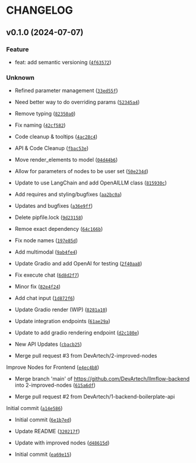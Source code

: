 # CHANGELOG

## v0.1.0 (2024-07-07)

### Feature

* feat: add semantic versioning ([`4f63572`](https://github.com/DevArtech/llmflow-backend/commit/4f63572aebf941facb645c4c33bbca5db481b36b))

### Unknown

* Refined parameter management ([`33ed55f`](https://github.com/DevArtech/llmflow-backend/commit/33ed55f8283546c7508d48db8635425d99b7e196))

* Need better way to do overriding params ([`52345a4`](https://github.com/DevArtech/llmflow-backend/commit/52345a4b6a79e66e30cb18f5e044bb0acd02dc31))

* Remove typing ([`82350a0`](https://github.com/DevArtech/llmflow-backend/commit/82350a0f34de4710b716833a864189d162166ac0))

* Fix naming ([`42cf582`](https://github.com/DevArtech/llmflow-backend/commit/42cf582c7f4d1cc46e07e14426c9eee2284bb1ae))

* Code cleanup &amp; tooltips ([`4ac28c4`](https://github.com/DevArtech/llmflow-backend/commit/4ac28c4bd93a6c075a45d8bc8ba7a15ad8a82509))

* API &amp; Code Cleanup ([`fbac53e`](https://github.com/DevArtech/llmflow-backend/commit/fbac53ebffd76bee8ebd0f4885183eb5dbf3b129))

* Move render_elements to model ([`04d44b6`](https://github.com/DevArtech/llmflow-backend/commit/04d44b692caafd53138c69984537fc93ca10b211))

* Allow for parameters of nodes to be user set ([`50e234d`](https://github.com/DevArtech/llmflow-backend/commit/50e234dc3ceb1ece2625210ce585a3fd50d6910a))

* Update to use LangChain and add OpenAILLM class ([`815930c`](https://github.com/DevArtech/llmflow-backend/commit/815930c8b4807460942341e3c70be26659fe9a9f))

* Add requires and styling/bugfixes ([`aa2bc0a`](https://github.com/DevArtech/llmflow-backend/commit/aa2bc0a481171e191e33c257f9be8077ff436362))

* Updates and bugfixes ([`a36e9ff`](https://github.com/DevArtech/llmflow-backend/commit/a36e9ff1f26fd8a2c70a9c0801e7760bb69665f5))

* Delete pipfile.lock ([`9d23158`](https://github.com/DevArtech/llmflow-backend/commit/9d231586f3851c4c6d0a0e4474afccd4247c2b50))

* Remoe exact dependency ([`64c166b`](https://github.com/DevArtech/llmflow-backend/commit/64c166be986a688a322ef1cdb819ae0f423df98e))

* Fix node names ([`197e85d`](https://github.com/DevArtech/llmflow-backend/commit/197e85d7ed3aeac93796acab261bc0c87d5b7bd9))

* Add multimodal ([`9ab4fe4`](https://github.com/DevArtech/llmflow-backend/commit/9ab4fe4c7bd468ed6cdcdaaeab69cccc4ed51b18))

* Update Gradio and add OpenAI for testing ([`2f40aa8`](https://github.com/DevArtech/llmflow-backend/commit/2f40aa85485d8b268d18c42e2320ff3ece589736))

* Fix execute chat ([`6d8d2f7`](https://github.com/DevArtech/llmflow-backend/commit/6d8d2f76293b1763c731e4b3b694948596a122d4))

* Minor fix ([`82e4f24`](https://github.com/DevArtech/llmflow-backend/commit/82e4f24f55b799f70d3c24a126a4c77aed4cecf3))

* Add chat input ([`1d872f6`](https://github.com/DevArtech/llmflow-backend/commit/1d872f626cda18cb5d9bca695f3d9a395e45d067))

* Update Gradio render (WIP) ([`8281a10`](https://github.com/DevArtech/llmflow-backend/commit/8281a10e34980b571956a3f241634894ebe8cc38))

* Update integration endpoints ([`61ae29a`](https://github.com/DevArtech/llmflow-backend/commit/61ae29a0589754c8cf2dc2ed788bcca7acb451ca))

* Update to add gradio rendering endpoint ([`d2c180e`](https://github.com/DevArtech/llmflow-backend/commit/d2c180ee193cebae7ce385d9af07a10499cfd76a))

* New API Updates ([`cbacb25`](https://github.com/DevArtech/llmflow-backend/commit/cbacb254ea081a81306bef14476215478bf4af07))

* Merge pull request #3 from DevArtech/2-improved-nodes

Improve Nodes for Frontend ([`e4ec4b8`](https://github.com/DevArtech/llmflow-backend/commit/e4ec4b8b00b1d06806d1129e8ad857502ba21fdc))

* Merge branch &#39;main&#39; of https://github.com/DevArtech/llmflow-backend into 2-improved-nodes ([`615a6df`](https://github.com/DevArtech/llmflow-backend/commit/615a6dfe8bcc881437dffe200243f95eb8f28a6f))

* Merge pull request #2 from DevArtech/1-backend-boilerplate-api

Initial commit ([`a14e586`](https://github.com/DevArtech/llmflow-backend/commit/a14e58602d68e086dde1c57e028438990c25bb7b))

* Initial commit ([`6e1b7ed`](https://github.com/DevArtech/llmflow-backend/commit/6e1b7edc91d240f51363ef0a3203ab259ea95fab))

* Update README ([`320217f`](https://github.com/DevArtech/llmflow-backend/commit/320217f4247266faf5db31af79a7c84b7b63b163))

* Update with improved nodes ([`d48615d`](https://github.com/DevArtech/llmflow-backend/commit/d48615d3ae28390e5b77c5aae9cd48a914d64e56))

* Initial commit ([`ea69e15`](https://github.com/DevArtech/llmflow-backend/commit/ea69e15bd176184d454b8b3fe2ddb3d90d2d03d5))
